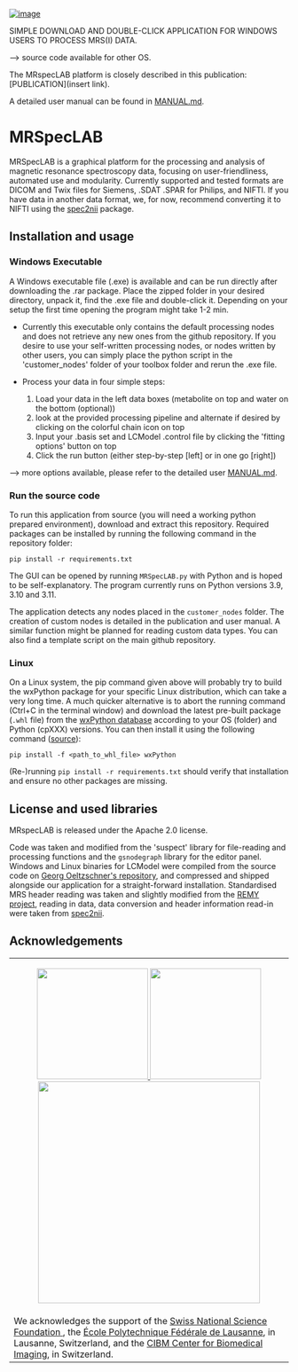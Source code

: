 [![image](https://github.com/user-attachments/assets/18f9149c-1511-449d-87f5-c326037c501c)](https://zenodo.org/records/14866163?preview=1)

SIMPLE DOWNLOAD AND DOUBLE-CLICK APPLICATION FOR WINDOWS USERS TO PROCESS MRS(I) DATA.

--> source code available for other OS.

The MRspecLAB platform is closely described in this publication: [PUBLICATION](insert link).

A detailed user manual can be found in [MANUAL.md](/MANUAL.md).

# MRSpecLAB
MRSpecLAB is a graphical platform for the processing and analysis of magnetic resonance spectroscopy data, focusing on user-friendliness, automated use and modularity. Currently supported and tested formats are DICOM and Twix files for Siemens, .SDAT .SPAR for Philips, and NIFTI.
If you have data in another data format, we, for now, recommend converting it to NIFTI using the [spec2nii](https://github.com/wtclarke/spec2nii) package.

## Installation and usage

### Windows Executable
A Windows executable file (.exe) is available and can be run directly after downloading the .rar package. Place the zipped folder in your desired directory, unpack it, find the .exe file and double-click it. Depending on your setup the first time opening the program might take 1-2 min. 

- Currently this executable only contains the default processing nodes and does not retrieve any new ones from the github repository. If you desire to use your self-written processing nodes, or nodes written by other users, you can simply place the python script in the 'customer_nodes' folder of your toolbox folder and rerun the .exe file.

- Process your data in four simple steps:
  1) Load your data in the left data boxes (metabolite on top and water on the bottom (optional))
  2) look at the provided processing pipeline and alternate if desired by clicking on the colorful chain icon on top
  3) Input your .basis set and LCModel .control file by clicking the 'fitting options' button on top
  4) Click the run button (either step-by-step [left] or in one go [right])

 --> more options available, please refer to the detailed user [MANUAL.md](/MANUAL.md).
  
### Run the source code
To run this application from source (you will need a working python prepared environment), download and extract this repository. Required packages can be installed by running the following command in the repository folder:

```pip install -r requirements.txt```

The GUI can be opened by running `MRSpecLAB.py` with Python and is hoped to be self-explanatory. The program currently runs on Python versions 3.9, 3.10 and 3.11.

The application detects any nodes placed in the `customer_nodes` folder. The creation of custom nodes is detailed in the publication and user manual. A similar function might be planned for reading custom data types. You can also find a template script on the main github repository.

### Linux
On a Linux system, the pip command given above will probably try to build the wxPython package for your specific Linux distribution, which can take a very long time. A much quicker alternative is to abort the running command (Ctrl+C in the terminal window) and download the latest pre-built package (`.whl` file) from the [wxPython database](https://extras.wxpython.org/wxPython4/extras/linux/gtk3/) according to your OS (folder) and Python (cpXXX) versions. You can then install it using the following command ([source](https://wxpython.org/pages/downloads/index.html)):

```pip install -f <path_to_whl_file> wxPython```

(Re-)running `pip install -r requirements.txt` should verify that installation and ensure no other packages are missing.

## License and used libraries
MRspecLAB is released under the Apache 2.0 license.

Code was taken and modified from the 'suspect' library for file-reading and processing functions and the `gsnodegraph` library for the editor panel. Windows and Linux binaries for LCModel were compiled from the source code on [Georg Oeltzschner's repository](https://github.com/schorschinho/LCModel), and compressed and shipped alongside our application for a straight-forward installation. Standardised MRS header reading was taken and slightly modified from the [REMY project](https://github.com/agudmundson/mrs_in_mrs), reading in data, data conversion and header information read-in were taken from [spec2nii](https://github.com/wtclarke/spec2nii).

## Acknowledgements
<table>
  <tr>
    <td>
      <p align="center">
      <a href="https://www.snf.ch/en"> <img width="200" src="https://github.com/user-attachments/assets/db4bf8cf-0d36-4759-ac6c-0303a8e53207"/> </a>
      <a href="https://epfl.ch"> <img width="200" src="https://github.com/poldap/GlobalBioIm/blob/master/Doc/source/EPFL_Logo_Digital_RGB_PROD.png"/> </a>
      <a href="https://cibm.ch"> <img width="400" src="https://github.com/poldap/GlobalBioIm/blob/master/Doc/source/Logo-CIBM_variation-colour-72dpi.png"/> </a>
        </p>
    </td>
  </tr>
  <tr>
    <td>
      We acknowledges the support of the <a href="https://www.snf.ch/en">Swiss National Science Foundation </a>, the  <a href="https://epfl.ch">École Polytechnique Fédérale de Lausanne</a>, in Lausanne, Switzerland, and the <a href="https://cibm.ch">CIBM Center for Biomedical Imaging</a>, in Switzerland.
    </td>
  </tr>
</table>
